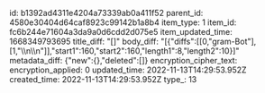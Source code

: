 id: b1392ad4311e4204a73339ab0a411f52
parent_id: 4580e30404d64caf8923c99142b1a8b4
item_type: 1
item_id: fc6b244e71604a3da9a0d6cdd2d075e5
item_updated_time: 1668349793695
title_diff: "[]"
body_diff: "[{\"diffs\":[[0,\"gram-Bot\"],[1,\"\\\n\\\n\"]],\"start1\":160,\"start2\":160,\"length1\":8,\"length2\":10}]"
metadata_diff: {"new":{},"deleted":[]}
encryption_cipher_text: 
encryption_applied: 0
updated_time: 2022-11-13T14:29:53.952Z
created_time: 2022-11-13T14:29:53.952Z
type_: 13
